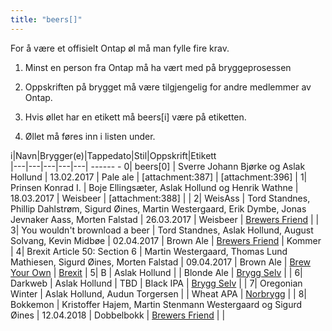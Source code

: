 ```yaml
---
title: "beers[]"
---
```


For å være et offisielt Ontap øl må man fylle fire krav. 


1. Minst en person fra Ontap må ha vært med på bryggeprosessen

2. Oppskriften på brygget må være tilgjengelig for andre medlemmer av Ontap.

3. Hvis øllet har en etikett må beers[i] være på etiketten.

4. Øllet må føres inn i listen under. 


i|Navn|Brygger(e)|Tappedato|Stil|Oppskrift|Etikett  
|---|---|---|---|---|                                                                            ------                -
0| beers[0] | Sverre Johann Bjørke og Aslak Hollund | 13.02.2017 | Pale ale | [attachment:387] | [attachment:396] |
1| Prinsen Konrad I. | Boje Ellingsæter, Aslak Hollund og Henrik Wathne | 18.03.2017 | Weisbeer | [attachment:388] | |
2| WeisAss | Tord Standnes, Phillip Dahlstrøm, Sigurd Øines, Martin Westergaard, Erik Dymbe, Jonas Jevnaker Aass, Morten Falstad | 26.03.2017 | Weisbeer | [Brewers Friend](http://www.brewersfriend.com/homebrew/recipe/view/83225/bakke-brygg-weissbier-20-l) | |
3| You wouldn't brownload a beer | Tord Standnes, Aslak Hollund, August Solvang, Kevin Midbøe | 02.04.2017 | Brown Ale | [Brewers Friend](http://www.brewersfriend.com/homebrew/recipe/view/345118/macintosh-northern-english-brown-ale) | Kommer |
4| Brexit Article 50: Section 6 | Martin Westergaard, Thomas Lund Mathiesen, Sigurd Øines, Morten Falstad | 09.04.2017 | Brown Ale | [Brew Your Own](https://byo.com/bock/item/1983-northern-english-brown-ale-style-profile) | [Brexit](https://drive.google.com/open?id=1nOLt183Dzhz6NqL921OX_uhzw_KdGPjg) |
5| B | Aslak Hollund | | Blonde Ale | [Brygg Selv](https://www.bryggselv.no/blogg/blonde-ale//) | |
6| Darkweb | Aslak Hollund | TBD | Black IPA | [Brygg Selv](https://www.bryggselv.no/blogg/svartediket/) | |
7| Oregonian Winter | Aslak Hollund, Audun Torgersen | | Wheat APA | [Norbrygg](https://forum.norbrygg.no/threads/voss-bryggeri-oregonian.23938/) | |
8| Bokkemon | Kristoffer Hajem, Martin Stenmann Westergaard og Sigurd Øines | 12.04.2018 | Dobbelbokk | [Brewers Friend](https://www.brewersfriend.com/homebrew/recipe/view/105424/bakke-brygg-doppelbock-20-l) | |